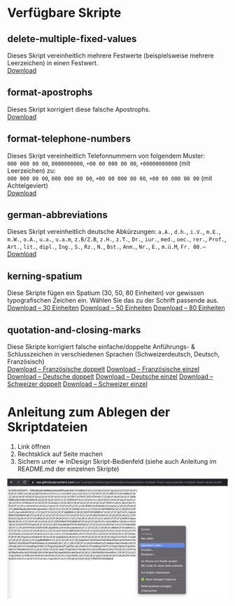 # Verfügbare Skripte
## delete-multiple-fixed-values
Dieses Skript vereinheitlich mehrere Festwerte (beispielsweise mehrere Leerzeichen) in einen Festwert.<br />
[Download](https://raw.githubusercontent.com/noel-buergler/noelbuergler/main/downloads/delete-multiple-fixed-values/delete-multiple-fixed-values.jsxbin)

## format-apostrophs
Dieses Skript korrigiert diese falsche Apostrophs.<br />
[Download](https://raw.githubusercontent.com/noel-buergler/noelbuergler/main/downloads/format-apostrophs.jsxbin)

## format-telephone-numbers
Dieses Skript vereinheitlich Telefonnummern von folgendem Muster:<br />
`000 000 00 00`, `0000000000`, `+00 00 000 00 00`, `+00000000000` (mit Leerzeichen) zu:<br />
`000 000 00 00`, `000 000 00 00`, `+00 00 000 00 00`, `+00 00 000 00 00` (mit Achtelgeviert)<br />
[Download](https://raw.githubusercontent.com/noel-buergler/noelbuergler/main/downloads/delete-multiple-fixed-values/format-telephone-numbers.jsxbin)

## german-abbreviations
Dieses Skript vereinheitlich deutsche Abkürzungen:
`a.A.`, `d.h.`, `i.V.`, `m.E.`, `m.W.`, `o.A.`, `u.a.`, `u.a.m`, `z.B/Z.B`, `z.H.`, `z.T.`, `Dr.`, `iur.`, `med.`, `oec.`, `rer.`, `Prof.`, `Art.`, `lit.`, `dipl.`, `Ing.`, `S.`, `Rz.`, `N.`, `Bst.`, `Anm.`, `Nr.`, `E.`, `m.ü.M`, `Fr. 00.–`<br />
[Download](https://raw.githubusercontent.com/noel-buergler/noelbuergler/main/downloads/delete-multiple-fixed-values/german-abbreviations.jsxbin)

## kerning-spatium
Diese Skripte fügen ein Spatium (30, 50, 80 Einheiten) vor gewissen typografischen Zeichen ein. Wählen Sie das zu der Schrift passende aus.<br />
[Download – 30 Einheiten](https://raw.githubusercontent.com/noel-buergler/noelbuergler/main/downloads/delete-multiple-fixed-values/kerning-spatium_30.jsxbin)
[Download – 50 Einheiten](https://raw.githubusercontent.com/noel-buergler/noelbuergler/main/downloads/delete-multiple-fixed-values/kerning-spatium_50.jsxbin)
[Download – 80 Einheiten](https://raw.githubusercontent.com/noel-buergler/noelbuergler/main/downloads/delete-multiple-fixed-values/kerning-spatium_80.jsxbin)

## quotation-and-closing-marks
Diese Skripte korrigiert falsche einfache/doppelte Anführungs- & Schlusszeichen in verschiedenen Sprachen (Schweizerdeutsch, Deutsch, Französisch)<br />
[Download – Französische doppelt](https://raw.githubusercontent.com/noel-buergler/noelbuergler/main/downloads/french-double-quotation-and-closing-marks.jsxbin)
[Download – Französische einzel](https://raw.githubusercontent.com/noel-buergler/noelbuergler/main/downloads/french-single-quotation-and-closing-marks.jsxbin)
[Download – Deutsche doppelt](https://raw.githubusercontent.com/noel-buergler/noelbuergler/main/downloads/german-double-quotation-and-closing-marks.jsxbin)
[Download – Deutsche einzel](https://raw.githubusercontent.com/noel-buergler/noelbuergler/main/downloads/german-single-quotation-and-closing-marks.jsxbin)
[Download – Schweizer doppelt](https://raw.githubusercontent.com/noel-buergler/noelbuergler/main/downloads/swiss-double-quotation-and-closing-marks.jsxbin)
[Download – Schweizer einzel](https://raw.githubusercontent.com/noel-buergler/noelbuergler/main/downloads/swiss-single-quotation-and-closing-marks.jsxbin)


# Anleitung zum Ablegen der Skriptdateien
1. Link öffnen
2. Rechtsklick auf Seite machen
3. Sichern unter => InDesign Skript-Bedienfeld (siehe auch Anleitung im README.md der einzelnen Skripte)

![Anleitung zum Ablegen der Skriptdateien](https://raw.githubusercontent.com/noel-buergler/noelbuergler/main/downloads/_etc/saving-downloads.png)